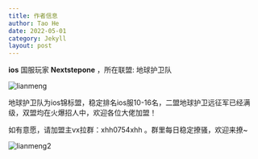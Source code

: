 ```yaml
---
title: 作者信息
author: Tao He
date: 2022-05-01
category: Jekyll
layout: post
---
```




**ios** 国服玩家 **Nextstepone** ，所在联盟: 地球护卫队

![lianmeng](../images/lianmeng.png)



地球护卫队为ios锦标盟，稳定排名ios服10-16名，二盟地球护卫远征军已经满级，双盟均在火爆招人中，欢迎各位大佬加盟！

如有意愿，请加盟主vx拉群：xhh0754xhh   。群里每日稳定撩骚，欢迎来撩~

![lianmeng2](../images/lianmeng2.png)
